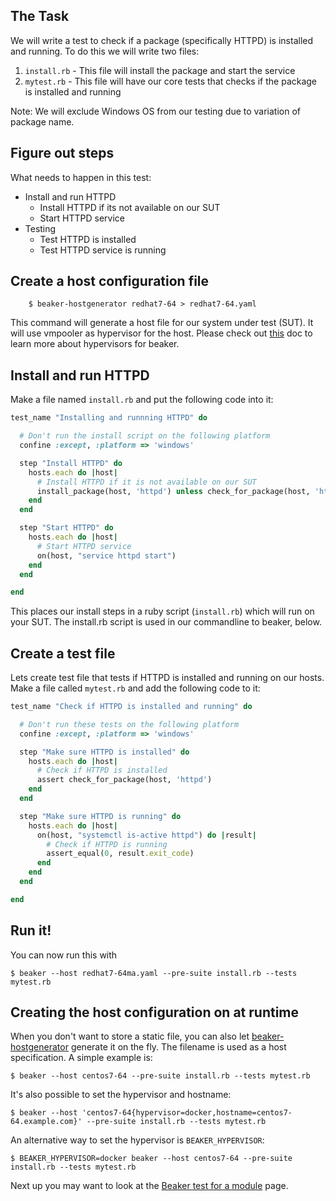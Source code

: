 ## The Task

We will write a test to check if a package (specifically HTTPD) is installed and running. To do this we will write two files:

1. `install.rb` - This file will install the package and start the service
2. `mytest.rb` - This file will have our core tests that checks if the package is installed and running

Note: We will exclude Windows OS from our testing due to variation of package name.

## Figure out steps

What needs to happen in this test:

* Install and run HTTPD
  * Install HTTPD if its not available on our SUT
  * Start HTTPD service
* Testing
  * Test HTTPD is installed
  * Test HTTPD service is running

## Create a host configuration file

```console
    $ beaker-hostgenerator redhat7-64 > redhat7-64.yaml
```

This command will generate a host file for our system under test (SUT). It will use vmpooler as hypervisor for the host. Please check out [this](https://github.com/puppetlabs/beaker/tree/master/docs/how_to/hypervisors) doc to learn more about hypervisors for beaker.

## Install and run HTTPD

Make a file named `install.rb` and put the following code into it:

```ruby
test_name "Installing and runnning HTTPD" do

  # Don't run the install script on the following platform
  confine :except, :platform => 'windows'

  step "Install HTTPD" do
    hosts.each do |host|
      # Install HTTPD if it is not available on our SUT
      install_package(host, 'httpd') unless check_for_package(host, 'httpd')
    end
  end

  step "Start HTTPD" do
    hosts.each do |host|
      # Start HTTPD service
      on(host, "service httpd start")
    end
  end

end
```

This places our install steps in a ruby script (`install.rb`) which will run on your SUT. The install.rb script is used in our commandline to beaker, below.

## Create a test file

Lets create test file that tests if HTTPD is installed and running on our hosts. Make a file called `mytest.rb` and add the following code to it:

```ruby
test_name "Check if HTTPD is installed and running" do

  # Don't run these tests on the following platform
  confine :except, :platform => 'windows'

  step "Make sure HTTPD is installed" do
    hosts.each do |host|
      # Check if HTTPD is installed
      assert check_for_package(host, 'httpd')
    end
  end

  step "Make sure HTTPD is running" do
    hosts.each do |host|
      on(host, "systemctl is-active httpd") do |result|
        # Check if HTTPD is running
        assert_equal(0, result.exit_code)
      end
    end
  end

end
```

## Run it!

You can now run this with

```console
$ beaker --host redhat7-64ma.yaml --pre-suite install.rb --tests mytest.rb
```

## Creating the host configuration on at runtime

When you don't want to store a static file, you can also let [beaker-hostgenerator](https://github.com/puppetlabs/beaker-hostgenerator) generate it on the fly. The filename is used as a host specification. A simple example is:

```console
$ beaker --host centos7-64 --pre-suite install.rb --tests mytest.rb
```

It's also possible to set the hypervisor and hostname:

```console
$ beaker --host 'centos7-64{hypervisor=docker,hostname=centos7-64.example.com}' --pre-suite install.rb --tests mytest.rb
```

An alternative way to set the hypervisor is `BEAKER_HYPERVISOR`:

```console
$ BEAKER_HYPERVISOR=docker beaker --host centos7-64 --pre-suite install.rb --tests mytest.rb
```

Next up you may want to look at the [Beaker test for a module](../how_to/write_a_beaker_test_for_a_module.md) page.
